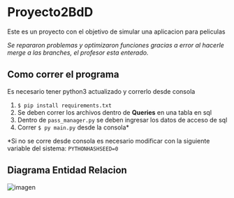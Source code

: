 # Proyecto2BdD

Este es un proyecto con el objetivo de simular una aplicacion para peliculas

_Se repararon problemas y optimizaron funciones gracias a error al hacerle merge a las branches, el profesor esta enterado._

## Como correr el programa

Es necesario tener python3 actualizado y correrlo desde consola

 1. ```$ pip install requirements.txt```
 2. Se deben correr los archivos dentro de **Queries** en una tabla en sql
 3. Dentro de `pass_manager.py` se deben ingresar los datos de acceso de sql
 4. Correr ```$ py main.py``` desde la consola*

*Si no se corre desde consola es necesario modificar con la siguiente variable del sistema: 
`PYTHONHASHSEED=0`


## Diagrama Entidad Relacion
![imagen](https://user-images.githubusercontent.com/64183934/163818588-6a78bb9c-2cb6-4e0d-a11a-6a6f67d4e748.png)


